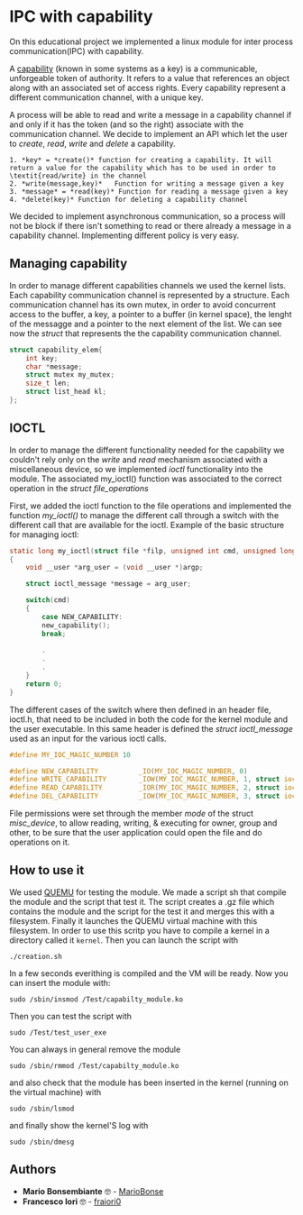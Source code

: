 # IPC with capability
On this educational project we implemented a linux module for inter process communication(IPC) with capability. 

A [capability](https://en.wikipedia.org/wiki/Capability-based_security) (known in some systems as a key) is a communicable, unforgeable token of authority. It refers to a value that references an object along with an associated set of access rights. 
Every capability represent a different communication channel, with a unique key. 

A process will be able to read and write a message in a capability channel if and only if it has the token (and so the right) associate with the communication channel. We decide to implement an API which let the user to _create_, _read_, _write_ and _delete_ a capability. 

    1. *key* = *create()* function for creating a capability. It will return a value for the capability which has to be used in order to \textit{read/write} in the channel
    2. *write(message,key)*   Function for writing a message given a key
    3. *message* = *read(key)* Function for reading a message given a key
    4. *delete(key)* Function for deleting a capability channel

We decided to implement asynchronous communication, so a process will not be block if there isn't something to read or there already a message in a capability channel. Implementing different policy is very easy.

## Managing capability
In order to manage different capabilities channels we used the kernel lists. Each capability communication channel is represented by a structure. Each communication channel has its own mutex, in order to avoid concurrent access to the buffer, a key, a pointer to a buffer (in kernel space), the lenght of the messagge and a pointer to the next element of the list. We can see now the _struct_ that represents the the capability communication channel.

```C
struct capability_elem{
    int key;
    char *message;
    struct mutex my_mutex;
    size_t len;
    struct list_head kl;
};
```

## IOCTL
In order to manage the different functionality needed for the capability we couldn't rely only on the _write_ and _read_ mechanism associated with a miscellaneous device, so we implemented _ioctl_ functionality into the module. 
The associated my\_ioctl() function was associated to the correct operation in the _struct file\_operations_

First, we added the ioctl function to the file operations and implemented the function _my_ioctl()_ to manage the different call through a switch with the different call that are available for the ioctl. 
Example of the basic structure for managing ioctl:

```C
static long my_ioctl(struct file *filp, unsigned int cmd, unsigned long argp)
{
	void __user *arg_user = (void __user *)argp;

	struct ioctl_message *message = arg_user;

	switch(cmd)
	{
		case NEW_CAPABILITY:
		new_capability();
		break;
        
        .
        .
        .
	}
	return 0;
}
```

The different cases of the switch where then defined in an header file, ioctl.h, that need to be included in both the code for the kernel module and the user executable. 
In this same header is defined the _struct ioctl\_message_ used as an input for the various ioctl calls.


```C
#define MY_IOC_MAGIC_NUMBER 10 

#define NEW_CAPABILITY        	_IO(MY_IOC_MAGIC_NUMBER, 0)
#define WRITE_CAPABILITY        _IOW(MY_IOC_MAGIC_NUMBER, 1, struct ioctl_message*)
#define READ_CAPABILITY     	_IOR(MY_IOC_MAGIC_NUMBER, 2, struct ioctl_message*)
#define DEL_CAPABILITY          _IOW(MY_IOC_MAGIC_NUMBER, 3, struct ioctl_message*)
```

File permissions were set through the member _mode_ of the struct _misc_device_, to allow reading, writing, & executing for owner, group and other, to be sure that the user application could open the file and do operations on it.


## How to use it
We used [QUEMU](https://www.qemu.org/) for testing the module. 
We made a script sh that compile the module and the script that test it. The script creates a .gz file which contains
the module and the script for the test it and 
merges this with a filesystem. Finally it launches the QUEMU virtual machine with this filesystem.
In order to use this scritp you have to compile a kernel in a directory called it `kernel`.
Then you can launch the script with
```
./creation.sh
```
In a few seconds everithing is compiled and the VM will be ready. Now you can insert the module with:
```
sudo /sbin/insmod /Test/capabilty_module.ko
```
Then you can test the script with 
```
sudo /Test/test_user_exe
```
You can always in general remove the module
```
sudo /sbin/rmmod /Test/capabilty_module.ko
```
and also check that the module has been inserted in the kernel (running on the virtual machine) with
```
sudo /sbin/lsmod
```
and finally show the kernel'S log with
```
sudo /sbin/dmesg
```

## Authors

* **Mario Bonsembiante** :nerd_face: - [MarioBonse](https://github.com/MarioBonse)
* **Francesco Iori** :nerd_face: - [fraiori0](https://github.com/fraiori0)

